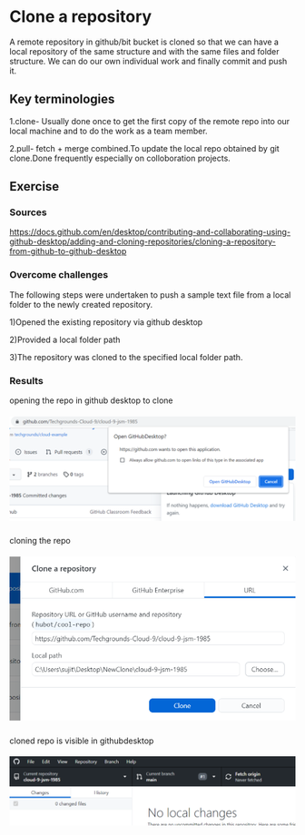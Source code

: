 #  Clone a repository 

A remote repository in github/bit bucket is cloned so that we can have a local repository of the same structure and with the same files and folder structure. We can do our own individual work and finally commit and push it.
 
## Key terminologies
1.clone- Usually done once to get the first copy of the remote repo into our local machine and to do the work as a team member.

2.pull- fetch + merge combined.To update the local repo obtained by git clone.Done frequently especially on colloboration projects.

## Exercise
### Sources

https://docs.github.com/en/desktop/contributing-and-collaborating-using-github-desktop/adding-and-cloning-repositories/cloning-a-repository-from-github-to-github-desktop


### Overcome challenges
 
The following steps were undertaken to push a sample text file from a local folder to the newly created repository.

1)Opened the existing repository via github desktop 

2)Provided a local folder path

3)The repository was cloned to the specified local folder path.

### Results

opening the repo in github desktop to clone
##### ![Git-02-01img](https://github.com/Techgrounds-Cloud-9/cloud-9-jsm-1985/blob/main/00_includes/Git-02/Git-02-01.PNG)
cloning the repo
##### ![Git-02-02img](https://github.com/Techgrounds-Cloud-9/cloud-9-jsm-1985/blob/main/00_includes/Git-02/Git-02-02.PNG)
cloned repo is visible in githubdesktop
##### ![Git-02-03img](https://github.com/Techgrounds-Cloud-9/cloud-9-jsm-1985/blob/main/00_includes/Git-02/Git-02-03.PNG)



















